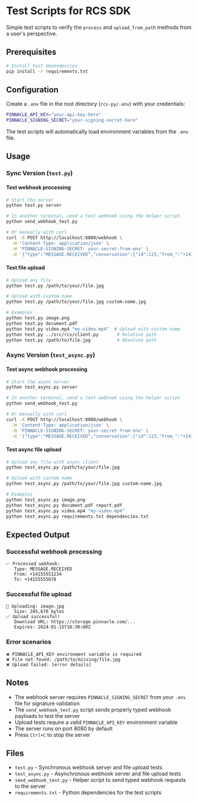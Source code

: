 # Test Scripts for RCS SDK

Simple test scripts to verify the `process` and `upload_from_path` methods from a user's perspective.

## Prerequisites

```bash
# Install test dependencies
pip install -r requirements.txt
```

## Configuration

Create a `.env` file in the root directory (`rcs-py/.env`) with your credentials:
```bash
PINNACLE_API_KEY="your-api-key-here"
PINNACLE_SIGNING_SECRET="your-signing-secret-here"
```

The test scripts will automatically load environment variables from the `.env` file.

## Usage

### Sync Version (`test.py`)

#### Test webhook processing
```bash
# Start the server
python test.py server

# In another terminal, send a test webhook using the helper script
python send_webhook_test.py

# Or manually with curl
curl -X POST http://localhost:8080/webhook \
  -H 'Content-Type: application/json' \
  -H 'PINNACLE-SIGNING-SECRET: your-secret-from-env' \
  -d '{"type":"MESSAGE.RECEIVED","conversation":{"id":123,"from_":"+14155551234","to":"+14155555678"},"status":"received","direction":"inbound","segments":1,"sent_at":"2024-01-01T00:00:00Z","message":{"id":456,"content":{"text":"Test message"}}}'
```

#### Test file upload
```bash
# Upload any file
python test.py /path/to/your/file.jpg

# Upload with custom name
python test.py /path/to/your/file.jpg custom-name.jpg

# Examples
python test.py image.png
python test.py document.pdf
python test.py video.mp4 "my-video.mp4"  # Upload with custom name
python test.py ../src/rcs/client.py       # Relative path
python test.py /path/to/file.jpg          # Absolute path
```

### Async Version (`test_async.py`)

#### Test async webhook processing
```bash
# Start the async server
python test_async.py server

# In another terminal, send a test webhook using the helper script
python send_webhook_test.py

# Or manually with curl
curl -X POST http://localhost:8080/webhook \
  -H 'Content-Type: application/json' \
  -H 'PINNACLE-SIGNING-SECRET: your-secret-from-env' \
  -d '{"type":"MESSAGE.RECEIVED","conversation":{"id":123,"from_":"+14155551234","to":"+14155555678"},"status":"received","direction":"inbound","segments":1,"sent_at":"2024-01-01T00:00:00Z","message":{"id":456,"content":{"text":"Test message"}}}'
```

#### Test async file upload
```bash
# Upload any file with async client
python test_async.py /path/to/your/file.jpg

# Upload with custom name
python test_async.py /path/to/your/file.jpg custom-name.jpg

# Examples
python test_async.py image.png
python test_async.py document.pdf report.pdf
python test_async.py video.mp4 "my-video.mp4"
python test_async.py requirements.txt dependencies.txt
```

## Expected Output

### Successful webhook processing
```
✅ Processed webhook:
   Type: MESSAGE.RECEIVED
   From: +14155551234
   To: +14155555678
```

### Successful file upload
```
📁 Uploading: image.jpg
   Size: 245,678 bytes
✅ Upload successful!
   Download URL: https://storage.pinnacle.com/...
   Expires: 2024-01-15T10:30:00Z
```

### Error scenarios
```
❌ PINNACLE_API_KEY environment variable is required
❌ File not found: /path/to/missing/file.jpg
❌ Upload failed: [error details]
```

## Notes

- The webhook server requires `PINNACLE_SIGNING_SECRET` from your `.env` file for signature validation
- The `send_webhook_test.py` script sends properly typed webhook payloads to test the server
- Upload tests require a valid `PINNACLE_API_KEY` environment variable
- The server runs on port 8080 by default
- Press `Ctrl+C` to stop the server

## Files

- `test.py` - Synchronous webhook server and file upload tests
- `test_async.py` - Asynchronous webhook server and file upload tests
- `send_webhook_test.py` - Helper script to send typed webhook requests to the server
- `requirements.txt` - Python dependencies for the test scripts